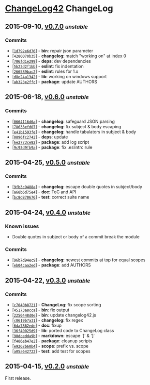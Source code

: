 # [ChangeLog42](./README.markdown) ChangeLog

## 2015-09-10, [v0.7.0](https://github.com/skenqbx/changelog42/tree/v0.7.0) **_<small>unstable</small>_**

### Commits

  - [[`1d792e6d76`](https://github.com/skenqbx/changelog42/commit/1d792e6d76b76f5620434234a3d28c982471d141)] - **bin**: repair json parameter
  - [[`4280070b35`](https://github.com/skenqbx/changelog42/commit/4280070b35519f1affe9d12efc8764ae4d3b255b)] - **changelog**: match "working on" at index 0
  - [[`706fd1e299`](https://github.com/skenqbx/changelog42/commit/706fd1e2991b23a50c53ad3a99e7b5c3ce3c1eaa)] - **deps**: dev dependencies
  - [[`5b23d2f1bb`](https://github.com/skenqbx/changelog42/commit/5b23d2f1bb001ac3973fe1f9b9f601afa6967251)] - **eslint**: fix indentation
  - [[`266589bac2`](https://github.com/skenqbx/changelog42/commit/266589bac2717cde7e0dc814ffec44656ae04d32)] - **eslint**: rules for 1.x
  - [[`d8e24a1342`](https://github.com/skenqbx/changelog42/commit/d8e24a1342885e512e1ebce6e6979de30435239d)] - **lib**: working on windows support
  - [[`ab323e2ffc`](https://github.com/skenqbx/changelog42/commit/ab323e2ffca25e81cc1eb7b768c1adba5562d311)] - **package**: update AUTHORS


## 2015-06-18, [v0.6.0](https://github.com/skenqbx/changelog42/tree/v0.6.0) **_<small>unstable</small>_**

### Commits

  - [[`0664116d6a`](https://github.com/skenqbx/changelog42/commit/0664116d6aa58a7766a18ef6ba539c9def0e4791)] - **changelog**: safeguard JSON parsing
  - [[`78633efd07`](https://github.com/skenqbx/changelog42/commit/78633efd0754e1a7192f852f28d9b4160eace8ca)] - **changelog**: fix subject & body escaping
  - [[`e41b1593fe`](https://github.com/skenqbx/changelog42/commit/e41b1593fe947b3b669d6ac3a950f7be592da404)] - **changelog**: handle tabulators in subject & body
  - [[`0896fc2742`](https://github.com/skenqbx/changelog42/commit/0896fc27424de62bcd8d772a4e91be2c4a04461c)] - **deps**: update
  - [[`6e2773ce82`](https://github.com/skenqbx/changelog42/commit/6e2773ce8273c8019aae58d1c884bf325ad13367)] - **package**: add log script
  - [[`9c93d9fb9a`](https://github.com/skenqbx/changelog42/commit/9c93d9fb9a13ba377f6e30f889bbd02e41824a73)] - **package**: fix .eslintrc rule


## 2015-04-25, [v0.5.0](https://github.com/skenqbx/changelog42/tree/v0.5.0) **_<small>unstable</small>_**

### Commits

  - [[`9fb3c9488a`](https://github.com/skenqbx/changelog42/commit/9fb3c9488ab1a7521c87ddcbcb50236dde6218ee)] - **changelog**: escape double quotes in subject/body
  - [[`a68b6d75e4`](https://github.com/skenqbx/changelog42/commit/a68b6d75e48b001a5e812db8d32917083788c64e)] - **doc**: ToC and API
  - [[`bc8d870676`](https://github.com/skenqbx/changelog42/commit/bc8d870676ef08b2fd71113e303a051fbf6e9454)] - **test**: correct suite name


## 2015-04-24, [v0.4.0](https://github.com/skenqbx/changelog42/tree/v0.4.0) **_<small>unstable</small>_**

### Known issues

  - Double quotes in subject or body of a commit break the module

### Commits

  - [[`96b7d94ec9`](https://github.com/skenqbx/changelog42/commit/96b7d94ec9abbbe360163abad6ae3d7735ea8ce8)] - **changelog**: newest commits at top for equal scopes
  - [[`eb04caa2ed`](https://github.com/skenqbx/changelog42/commit/eb04caa2ed7f5f595c6a724b5cf7afc8dd0487e9)] - **package**: add AUTHORS


## 2015-04-22, [v0.3.0](https://github.com/skenqbx/changelog42/tree/v0.3.0) **_<small>unstable</small>_**

### Commits

  - [[`c7040b8721`](https://github.com/skenqbx/changelog42/commit/c7040b8721c83a59f3643f420b71943ce111e9d3)] - **ChangeLog**: fix scope sorting
  - [[`45173a8cca`](https://github.com/skenqbx/changelog42/commit/45173a8cca594f1476d88730a88ba98bcca7ba9b)] - **bin**: fix output
  - [[`2250448d0e`](https://github.com/skenqbx/changelog42/commit/2250448d0e060891d447f93739f757e43538db04)] - **bin**: update changelog42.js
  - [[`c8619b7a31`](https://github.com/skenqbx/changelog42/commit/c8619b7a31d5f65d52c1d3907d12602d6f5349b5)] - **changelog**: fix regex
  - [[`6da7862ede`](https://github.com/skenqbx/changelog42/commit/6da7862ede1fa45f210cb19c1cc9d9d6f4992c5c)] - **doc**: fixup
  - [[`36f40025d9`](https://github.com/skenqbx/changelog42/commit/36f40025d9ae2d2f9f2532929c5b8d4553541f6c)] - **lib**: ported code to ChangeLog class
  - [[`90dcedda9b`](https://github.com/skenqbx/changelog42/commit/90dcedda9bb2d3f56bfaa6256f563238bb1edbc2)] - **markdown**: escape '\[' & '\]'
  - [[`f486eb47e2`](https://github.com/skenqbx/changelog42/commit/f486eb47e2e629b40f78378fce5dc65b5a9dfb0b)] - **package**: cleanup scripts
  - [[`e9267b60b4`](https://github.com/skenqbx/changelog42/commit/e9267b60b4469fe1c574838182007fded6e77400)] - **scope**: prefix vs. scope
  - [[`a05a642722`](https://github.com/skenqbx/changelog42/commit/a05a642722f3e352b23434b5e8f360148ec8dde9)] - **test**: add test for scopes


## 2015-04-15, [v0.2.0](https://github.com/skenqbx/changelog42/tree/v0.2.0) **_<small>unstable</small>_**

First release.
